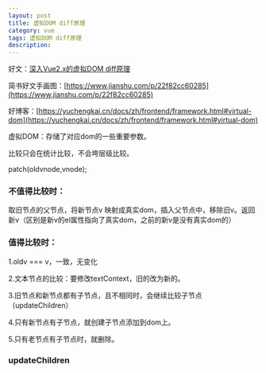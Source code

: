```yaml
---
layout: post
title: 虚拟DOM diff原理
category: vue
tags: 虚拟DOM diff原理
description: 
---
```




好文：[深入Vue2.x的虚拟DOM diff原理](https://blog.csdn.net/m6i37jk/article/details/78140159)

简书好文手画图：[https://www.jianshu.com/p/22f82cc60285](https://www.jianshu.com/p/22f82cc60285)

好博客：[https://yuchengkai.cn/docs/zh/frontend/framework.html#virtual-dom](https://yuchengkai.cn/docs/zh/frontend/framework.html#virtual-dom)

虚拟DOM：存储了对应dom的一些重要参数。

比较只会在统计比较，不会垮层级比较。

patch(oldvnode,vnode);

### 不值得比较时：

取旧节点的父节点，将新节点v 映射成真实dom，插入父节点中，移除旧v。返回新v（区别是新v的el属性指向了真实dom，之前的新v是没有真实dom的）

### 值得比较时：
1.oldv === v，一致，无变化

2.文本节点的比较：要修改textContext，旧的改为新的。

3.旧节点和新节点都有子节点，且不相同时，会继续比较子节点（updateChildren）

4.只有新节点有子节点，就创建子节点添加到dom上。

5.只有老节点有子节点时，就删除。

### updateChildren
